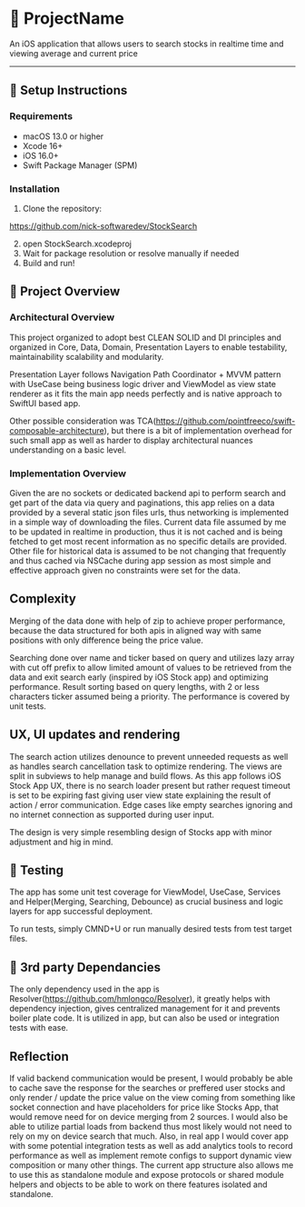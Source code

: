 # 📱 ProjectName

An iOS application that allows users to search stocks in realtime time and viewing average and current price 

---

## 🚀 Setup Instructions

### Requirements
- macOS 13.0 or higher
- Xcode 16+
- iOS 16.0+
- Swift Package Manager (SPM)

### Installation

1. Clone the repository:

https://github.com/nick-softwaredev/StockSearch

2. open StockSearch.xcodeproj
3. Wait for package resolution or resolve manually if needed
4. Build and run! 


## 🚀 Project Overview

### Architectural Overview

This project organized to adopt best CLEAN SOLID and DI principles and organized in Core, Data, Domain, Presentation Layers to enable testability, maintainability scalability and modularity. 

Presentation Layer follows Navigation Path Coordinator + MVVM pattern with UseCase being business logic driver and ViewModel as view state renderer as it fits the main app needs perfectly and is native approach to SwiftUI based app.

Other possible consideration was TCA(https://github.com/pointfreeco/swift-composable-architecture), but there is a bit of implementation overhead for such small app as well as harder to display architectural nuances understanding on a basic level. 

### Implementation Overview 

Given the are no sockets or dedicated backend api to perform search and get part of the data via query and paginations, this app relies on a data provided by a several static json files urls, thus networking is implemented in a simple way of downloading the files. Current data file assumed by me to be updated in realtime in production, thus it is not cached and is being fetched to get most recent information as no specific details are provided. Other file for historical data is assumed to be  not changing that frequently and thus cached via NSCache during app session as most simple and effective approach given no constraints were set for the data. 

## Complexity  

Merging of the data done with help of zip to achieve proper performance, because the data structured for both apis in aligned way with same positions with only difference being the price value. 

Searching done over name and ticker based on query and utilizes lazy array with cut off prefix to allow limited amount of values to be retrieved from the data and exit search early (inspired by iOS Stock app) and optimizing performance. Result sorting based on query lengths, with 2 or less characters ticker assumed being a priority. The performance is covered by unit tests. 


## UX, UI updates and rendering  

The search action utilizes denounce to prevent unneeded requests as well as handles search cancellation task to optimize rendering. The views are split in subviews to help manage and build flows. As this app follows iOS Stock App UX, there is no search loader present but rather request timeout is set to be expiring fast giving user view state explaining the result of action / error communication. Edge cases like empty searches ignoring and no internet connection as supported during user input.

The design is very simple resembling design of Stocks app with minor adjustment and hig in mind. 

## 🚀 Testing 

The app has some unit test coverage for ViewModel, UseCase, Services and Helper(Merging, Searching, Debounce) as crucial business and logic layers for app successful deployment. 

To run tests, simply CMND+U or run manually desired tests from test target files.

## 🚀 3rd party Dependancies  

The only dependency used in the app is Resolver(https://github.com/hmlongco/Resolver), it greatly helps with dependency injection, gives centralized management for it and prevents boiler plate code. It is utilized in app, but can also be used or integration tests with ease. 

## Reflection 
If valid backend communication would be present, I would probably be able to cache save the response for the searches or preffered user stocks and only render / update the price value on the view coming from something like socket connection and have placeholders for price like Stocks App, that would remove need for on device merging from 2 sources. I would also be able to utilize partial loads from backend thus most likely would not need to rely on my on device search that much. Also, in real app I would cover app with some potential integration tests as well as add analytics tools to record performance as well as implement remote configs to support dynamic view composition or many other things. The current app structure also allows me to use this as standalone module and expose protocols or shared module helpers and objects to be able to work on there features isolated and standalone.